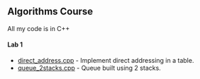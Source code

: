 ## Algorithms Course

All my code is in C++


#### Lab 1

* [direct_address.cpp](lab1/direct_address.cpp) - Implement direct addressing in a table.
* [queue_2stacks.cpp](lab2/queue_2stacks.cpp) - Queue built using 2 stacks.


